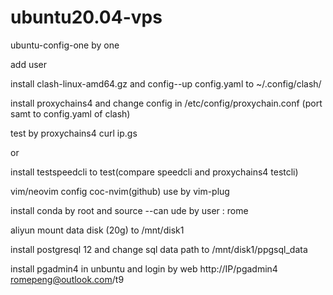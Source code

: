 # ubuntu20.04-vps
ubuntu-config-one by one

add user

install clash-linux-amd64.gz and config--up config.yaml to ~/.config/clash/

install proxychains4 and change config in /etc/config/proxychain.conf (port samt to config.yaml of clash)

test by proxychains4 curl ip.gs 

or

install testspeedcli to test(compare speedcli and proxychains4 testcli)

vim/neovim config  coc-nvim(github) use by vim-plug


install conda by root and source --can ude by user : rome

aliyun mount data disk (20g) to /mnt/disk1

install postgresql 12 and change sql data path to /mnt/disk1/ppgsql_data

install pgadmin4 in unbuntu and login by web http://IP/pgadmin4 romepeng@outlook.com/t9









